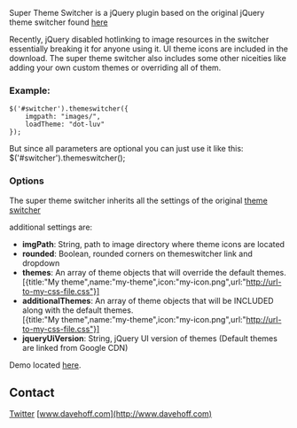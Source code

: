 Super Theme Switcher is a jQuery plugin based on the original jQuery theme switcher found [here](http://jqueryui.com/docs/Theming/ThemeSwitcher)

Recently, jQuery disabled hotlinking to image resources in the switcher essentially breaking it for anyone using it. UI theme icons are included in 
the download. The super theme switcher also includes some other niceities like adding your own custom themes or overriding all of them.

### Example:
    $('#switcher').themeswitcher({
        imgpath: "images/",
    	loadTheme: "dot-luv"
    });

But since all parameters are optional you can just use it like this:
    $('#switcher').themeswitcher();
    
### Options
The super theme switcher inherits all the settings of the original [theme switcher](http://jqueryui.com/docs/Theming/ThemeSwitcher)

additional settings are:
 
 * **imgPath**: String, path to image directory where theme icons are located
 * **rounded**: Boolean, rounded corners on themeswitcher link and dropdown
 * **themes**: An array of theme objects that will override the default themes.  
 [{title:"My theme",name:"my-theme",icon:"my-icon.png",url:"http://url-to-my-css-file.css"}]
 * **additionalThemes**: An array of theme objects that will be INCLUDED along with the default themes.  
 [{title:"My theme",name:"my-theme",icon:"my-icon.png",url:"http://url-to-my-css-file.css"}]
 * **jqueryUiVersion**: String, jQuery UI version of themes (Default themes are linked from Google CDN)

Demo located [here](http://dl.dropbox.com/u/188460/themeswitcher/sample.htm).

Contact
----
[Twitter](http://www.twitter.com/davehoff)
[www.davehoff.com](http://www.davehoff.com) 